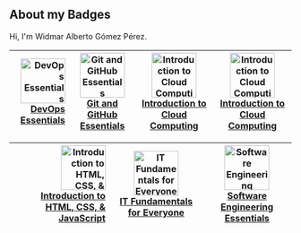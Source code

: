 ## About my Badges

Hi, I'm Widmar Alberto Gómez Pérez. 

|<a href="https://www.credly.com/badges/d3aadbf1-d1b0-4327-905b-bc00d4ba327f/public_url" title="DevOps Essentials"><img src="https://images.credly.com/size/110x110/images/48847c2a-7b9a-4044-b13d-bb175649904b/image.png" alt="DevOps Essentials" width="80" height="80"><br>DevOps Essentials</a>| <a href="https://www.credly.com/badges/c2898781-8a9e-47cc-a310-6a0d37463133/public_url" title="Git and GitHub Essentials"><img src="https://images.credly.com/size/110x110/images/9a0255eb-a47d-4f3a-9611-243bfe3eb9e4/image.png" alt="Git and GitHub Essentials" width="80" height="80"><br>Git and GitHub Essentials</a> |<a href="https://www.credly.com/badges/71601b7d-f2d3-44ef-84b6-1393145ecbf7/public_url" title="Introduction to Cloud Computing"><img src="https://images.credly.com/size/110x110/images/a9d0fe89-a11c-4266-8940-9eca7762b294/image.png" alt="Introduction to Cloud Computing" width="80" height="80"><br>Introduction to Cloud Computing</a>|<a href="https://www.credly.com/badges/71601b7d-f2d3-44ef-84b6-1393145ecbf7/public_url" title="Introduction to Cloud Computing"><img src="https://images.credly.com/size/110x110/images/a9d0fe89-a11c-4266-8940-9eca7762b294/image.png" alt="Introduction to Cloud Computing" width="80" height="80"><br>Introduction to Cloud Computing</a>|
|-----:|-----------|-----------|-----------|

|<a href="https://www.credly.com/badges/d3aadbf1-d1b0-4327-905b-bc00d4ba327f/public_url" title="Introduction to HTML, CSS, & JavaScript"><img src="https://images.credly.com/size/110x110/images/09490195-093b-4c9f-9f31-bdc434e66a23/Coursera_20Introduction_20to_20HTML_20CSS_20and_20JavaScript.png" alt="Introduction to HTML, CSS, & JavaScript" width="80" height="80"><br>Introduction to HTML, CSS, & JavaScript</a>| <a href="https://www.credly.com/badges/9dc3dad5-015d-4dcb-9b42-8140b83a3342/public_url" title="IT Fundamentals for Everyone"><img src="https://images.credly.com/size/110x110/images/fc6524f8-3059-4bad-9c9a-cd0aece8fdc7/image.png" alt="IT Fundamentals for Everyone" width="80" height="80"><br>IT Fundamentals for Everyone</a> |<a href="https://www.credly.com/badges/4368b529-52f0-44ce-be8b-942f46118ee2/public_url" title="Software Engineering Essentials"><img src="https://images.credly.com/size/110x110/images/1b67aaf9-670d-4c92-8d51-7ac1190f0a42/image.png" alt="Software Engineering Essentials" width="80" height="80"><br>Software Engineering Essentials</a>|
|-----:|-----------|-----------|
